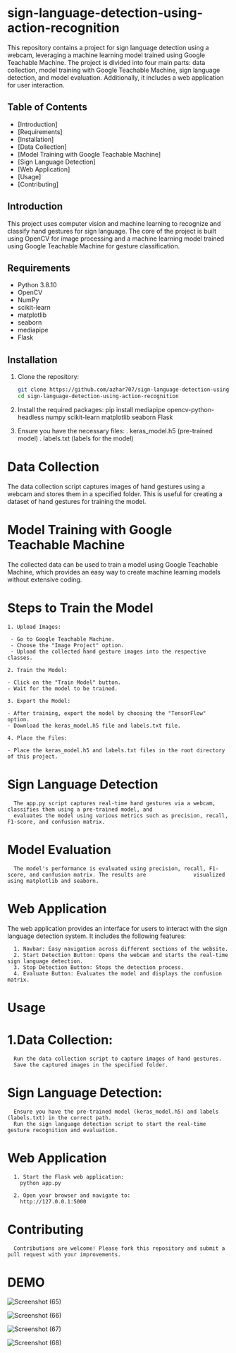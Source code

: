 # sign-language-detection-using-action-recognition

This repository contains a project for sign language detection using a webcam, leveraging a machine learning model trained using Google Teachable Machine. The project is divided into four main parts: data collection, model training with Google Teachable Machine, sign language detection, and model evaluation. Additionally, it includes a web application for user interaction.

## Table of Contents
- [Introduction]
- [Requirements]
- [Installation]
- [Data Collection]
- [Model Training with Google Teachable Machine]
- [Sign Language Detection]
- [Web Application]
- [Usage]
- [Contributing]
## Introduction

   This project uses computer vision and machine learning to recognize and classify hand gestures for sign language. The       core of the project is built using OpenCV for image processing and a machine learning model trained using Google            Teachable Machine for gesture classification.

## Requirements

   - Python 3.8.10
   - OpenCV
   - NumPy
   - scikit-learn
   - matplotlib
   - seaborn
   - mediapipe
   - Flask

## Installation

1. Clone the repository:
   ```sh
   git clone https://github.com/azhar707/sign-language-detection-using-action-recognition
   cd sign-language-detection-using-action-recognition

2. Install the required packages:
   pip install mediapipe opencv-python-headless numpy scikit-learn matplotlib seaborn Flask

4. Ensure you have the necessary files:
    . keras_model.h5 (pre-trained model)
    . labels.txt (labels for the model)



# Data Collection
   The data collection script captures images of hand gestures using a webcam and stores them in a specified folder. This      is useful for creating a dataset of hand gestures for training the model.


# Model Training with Google Teachable Machine
   The collected data can be used to train a model using Google Teachable Machine, which provides an easy way to create         machine learning models without extensive coding.

  # Steps to Train the Model
    1. Upload Images:

     - Go to Google Teachable Machine.
     - Choose the "Image Project" option.
     - Upload the collected hand gesture images into the respective classes.
     
    2. Train the Model:

    - Click on the "Train Model" button.
    - Wait for the model to be trained.
    
    3. Export the Model:

    - After training, export the model by choosing the "TensorFlow" option.
    - Download the keras_model.h5 file and labels.txt file.
    
    4. Place the Files:

    - Place the keras_model.h5 and labels.txt files in the root directory of this project.

# Sign Language Detection
      The app.py script captures real-time hand gestures via a webcam, classifies them using a pre-trained model, and 
      evaluates the model using various metrics such as precision, recall, F1-score, and confusion matrix.

# Model Evaluation
      The model's performance is evaluated using precision, recall, F1-score, and confusion matrix. The results are               visualized using matplotlib and seaborn.

# Web Application
   The web application provides an interface for users to interact with the sign language detection system. It includes the 
   following features:

      1. Navbar: Easy navigation across different sections of the website.
      2. Start Detection Button: Opens the webcam and starts the real-time sign language detection.
      3. Stop Detection Button: Stops the detection process.
      4. Evaluate Button: Evaluates the model and displays the confusion matrix.

# Usage
# 1.Data Collection:
      Run the data collection script to capture images of hand gestures.
      Save the captured images in the specified folder.

# Sign Language Detection:

      Ensure you have the pre-trained model (keras_model.h5) and labels (labels.txt) in the correct path.
      Run the sign language detection script to start the real-time gesture recognition and evaluation.

# Web Application
      1. Start the Flask web application:
        python app.py

      2. Open your browser and navigate to:
        http://127.0.0.1:5000

# Contributing

      Contributions are welcome! Please fork this repository and submit a pull request with your improvements.


# DEMO
![Screenshot (65)](https://github.com/azhar707/sign-language-detection-using-action-recognition/assets/113975872/5e9f552d-9dd2-4fcd-a6ff-a587eb4b02ae)


![Screenshot (66)](https://github.com/azhar707/sign-language-detection-using-action-recognition/assets/113975872/5f2aee4a-196c-4e9b-b8ec-b14d068b265b)

![Screenshot (67)](https://github.com/azhar707/sign-language-detection-using-action-recognition/assets/113975872/fb4a7d6c-125f-48fb-b800-5281dedb532c)


![Screenshot (68)](https://github.com/azhar707/sign-language-detection-using-action-recognition/assets/113975872/4a17bc31-a5f2-4ddc-a9d5-081b3d5bc0a2)
